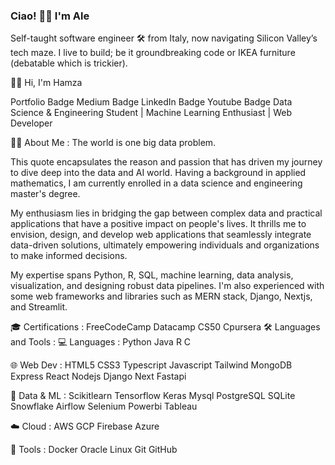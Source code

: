 ### Ciao! 👋🏼 I'm Ale

Self-taught software engineer 🛠 from Italy, now navigating Silicon Valley’s tech maze. I live to build; be it groundbreaking code or IKEA furniture (debatable which is trickier).

👋🏻 Hi, I'm Hamza


Portfolio Badge Medium Badge LinkedIn Badge Youtube Badge
Data Science & Engineering Student | Machine Learning Enthusiast | Web Developer


👨‍💻 About Me :
The world is one big data problem.

This quote encapsulates the reason and passion that has driven my journey to dive deep into the data and AI world. Having a background in applied mathematics, I am currently enrolled in a data science and engineering master's degree.

My enthusiasm lies in bridging the gap between complex data and practical applications that have a positive impact on people's lives. It thrills me to envision, design, and develop web applications that seamlessly integrate data-driven solutions, ultimately empowering individuals and organizations to make informed decisions.

My expertise spans Python, R, SQL, machine learning, data analysis, visualization, and designing robust data pipelines. I'm also experienced with some web frameworks and libraries such as MERN stack, Django, Nextjs, and Streamlit.

🎓 Certifications :
FreeCodeCamp Datacamp CS50 Cpursera
🛠️ Languages and Tools :
💻 Languages :
Python Java R C

🌐 Web Dev :
HTML5 CSS3 Typescript Javascript Tailwind MongoDB Express React Nodejs Django Next Fastapi

🤖 Data & ML :
Scikitlearn Tensorflow Keras Mysql PostgreSQL SQLite Snowflake Airflow Selenium Powerbi Tableau

☁️ Cloud :
AWS GCP Firebase Azure

🔨 Tools :
Docker Oracle Linux Git GitHub
